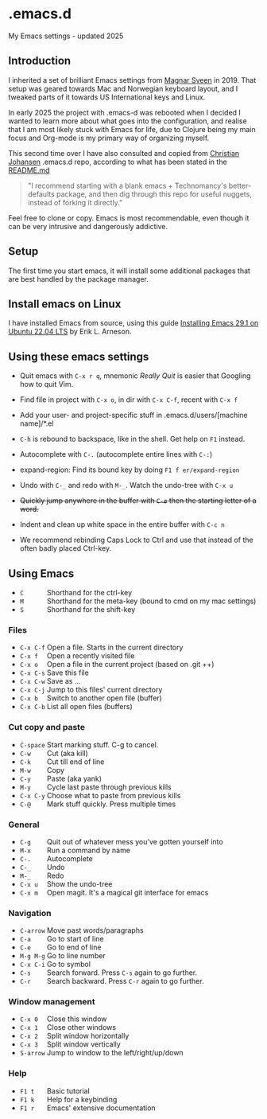 # .emacs.d

My Emacs settings - updated 2025


## Introduction

I inherited a set of brilliant Emacs settings from [Magnar Sveen](https://github.com/magnars) in 2019.
That setup was geared towards Mac and Norwegian keyboard layout, and I tweaked
parts of it towards US International keys and Linux.

In early 2025 the project with .emacs-d was rebooted when I decided I wanted to
learn more about what goes into the configuration, and realise that I am most
likely stuck with Emacs for life, due to Clojure being my main focus and
Org-mode is my primary way of organizing myself.

This second time over I have also consulted and copied from [Christian Johansen](https://github.com/cjohansen)
.emacs.d repo, according to what has been stated in the [README.md](https://github.com/cjohansen/.emacs.d/blob/master/README.md)

>"I recommend starting with a blank emacs + Technomancy's better-defaults
>package, and then dig through this repo for useful nuggets, instead of
>forking it directly."


Feel free to clone or copy. Emacs is most recommendable, even though it can be
very intrusive and dangerously addictive.

## Setup

The first time you start emacs, it will install some additional packages
that are best handled by the package manager.


## Install emacs on Linux

I have installed Emacs from source, using this guide [Installing Emacs 29.1 on Ubuntu 22.04 LTS](https://arnesonium.com/2023/07/emacs-29-1-on-ubuntu-22-04-lts)
by Erik L. Arneson.


## Using these emacs settings

* Quit emacs with `C-x r q`, mnemonic *Really Quit* is easier that Googling how to quit Vim.

 * Find file in project with `C-x o`, in dir with `C-x C-f`, recent with `C-x f`

 * Add your user- and project-specific stuff in .emacs.d/users/[machine name]/*.el

 * `C-h` is rebound to backspace, like in the shell. Get help on `F1` instead.

 * Autocomplete with `C-.` (autocomplete entire lines with `C-:`)

 * expand-region: Find its bound key by doing `F1 f er/expand-region`

 * Undo with `C-_` and redo with `M-_`. Watch the undo-tree with `C-x u`

 * ~~Quickly jump anywhere in the buffer with `C-ø` then the starting letter of a word.~~

 * Indent and clean up white space in the entire buffer with `C-c n`

 * We recommend rebinding Caps Lock to Ctrl and use that instead of the often badly placed Ctrl-key.

## Using Emacs

* `C      ` Shorthand for the ctrl-key
* `M      ` Shorthand for the meta-key (bound to cmd on my mac settings)
* `S      ` Shorthand for the shift-key

### Files

* `C-x C-f` Open a file. Starts in the current directory
* `C-x f  ` Open a recently visited file
* `C-x o  ` Open a file in the current project (based on .git ++)
* `C-x C-s` Save this file
* `C-x C-w` Save as ...
* `C-x C-j` Jump to this files' current directory
* `C-x b  ` Switch to another open file (buffer)
* `C-x C-b` List all open files (buffers)

### Cut copy and paste

* `C-space` Start marking stuff. C-g to cancel.
* `C-w    ` Cut (aka kill)
* `C-k    ` Cut till end of line
* `M-w    ` Copy
* `C-y    ` Paste (aka yank)
* `M-y    ` Cycle last paste through previous kills
* `C-x C-y` Choose what to paste from previous kills
* `C-@    ` Mark stuff quickly. Press multiple times

### General

* `C-g    ` Quit out of whatever mess you've gotten yourself into
* `M-x    ` Run a command by name
* `C-.    ` Autocomplete
* `C-_    ` Undo
* `M-_    ` Redo
* `C-x u  ` Show the undo-tree
* `C-x m  ` Open magit. It's a magical git interface for emacs

### Navigation

* `C-arrow` Move past words/paragraphs
* `C-a    ` Go to start of line
* `C-e    ` Go to end of line
* `M-g M-g` Go to line number
* `C-x C-i` Go to symbol
* `C-s    ` Search forward. Press `C-s` again to go further.
* `C-r    ` Search backward. Press `C-r` again to go further.

### Window management

* `C-x 0  ` Close this window
* `C-x 1  ` Close other windows
* `C-x 2  ` Split window horizontally
* `C-x 3  ` Split window vertically
* `S-arrow` Jump to window to the left/right/up/down

### Help

* `F1 t   ` Basic tutorial
* `F1 k   ` Help for a keybinding
* `F1 r   ` Emacs' extensive documentation

